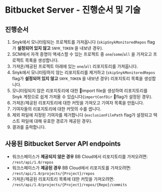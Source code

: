 # Bitbucket Server - 진행순서 및 기술

## 진행순서 <a href="#flow" id="flow"></a>

1. Snyk에서 모니터링되는 프로젝트를 가져옵니다 (`skipSnykMonitoredRepos` flag가 **설정되어 있지 않고** `SNYK_TOKEN` 을 내보낸 경우).
2. SCM에서 자격 증명이 액세스할 수 있는 프로젝트 중 `one`/`some`/`all` 을 가져오고 프로젝트 목록을 생성합니다.
3. 가져온/제공된 프로젝트 아래에 있는 `one`/`all` 리포지토리를 가져옵니다.
4. Snyk에서 모니터링하지 않는 리포지토리를 제거하고 (`skipSnykMonitoredRepos` flag가 **설정되어 있지 않고** `SNYK_TOKEN` 을 내보낸 경우) 리포지토리 목록을 생성합니다.
5. 모니터링되지 않은 리포지토리에 대한 import file을 생성하여 리포지토리를 Snyk 계정으로 쉽게 가져올 수 있습니다(`importConfDir` flag가 설정된 경우).
6. 가져온/제공된 리포지토리에 대한 커밋을 가져오고 기여자 목록을 만듭니다.
7. 기여자들의 리포지토리에 대한 커밋의 수를 셉니다.
8. 제외 파일에 지정된 기여자를 제거합니다 (`exclusionFilePath` flag가 설정되고 텍스트 파일에 대해 유효한 경로가 제공된 경우).
9. 결과를 출력합니다.

## 사용된 Bitbucket Server API endpoints <a href="#bitbucket-cloud-api-endpoints-used" id="bitbucket-cloud-api-endpoints-used"></a>

* 워크스페이스가 **제공되지 않은 경우** BB Cloud에서 리포지토리를 가져오려면:\
  &#x20;`/rest/api/1.0/repos`
* 워크스페이스가 **제공된 경우** BB Cloud에서 리포지토를 가져오려면: `/rest/api/1.0/projects/{Project}/repos`
* 가져온/제공된 리포지토리 목록에 대한 커밋을 가져오려면: `/rest/api/1.0/projects/{Project}/repos/{Repo}/commits`

